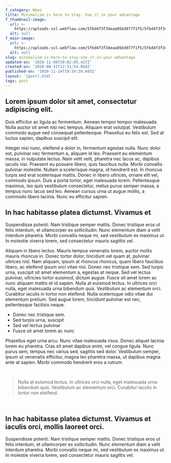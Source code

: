 ```yaml
---
f_category: News
title: Minimalism is here to stay. Use it in your advantage
f_thumbnail-image:
  url: >-
    https://uploads-ssl.webflow.com/5fbd4f3f34eaa05bd977f1f5/5fbd4f3f34eaa034b277f26f_Minimalism%20is%20Not%2C%20and%20Never%20Will%20Be%2C%20Dead.jpg
  alt: null
f_main-image:
  url: >-
    https://uploads-ssl.webflow.com/5fbd4f3f34eaa05bd977f1f5/5fbd4f3f34eaa07e6977f270_Minimalism%20is%20Not%2C%20and%20Never%20Will%20Be%2C%20Dead%20Header.jpg
  alt: null
slug: minimalism-is-here-to-stay-use-it-in-your-advantage
updated-on: '2020-11-08T20:02:05.427Z'
created-on: '2020-08-31T12:31:54.864Z'
published-on: '2020-11-24T19:34:39.685Z'
layout: '[post].html'
tags: post
---
```


Lorem ipsum dolor sit amet, consectetur adipiscing elit.
--------------------------------------------------------

Duis efficitur ac ligula ac fermentum. Aenean tempor tempor malesuada. Nulla auctor sit amet nisi nec tempus. Aliquam erat volutpat. Vestibulum commodo augue sed consequat pellentesque. Phasellus eu felis est. Sed at luctus sapien, dapibus suscipit elit.

Integer nisi nunc, eleifend a dolor in, fermentum egestas nulla. Nunc dolor est, pulvinar nec fermentum a, aliquam id leo. Praesent eu elementum massa, in vulputate lectus. Nam velit velit, pharetra nec lacus ac, dapibus iaculis nisi. Praesent eu posuere libero, quis faucibus nulla. Morbi convallis pulvinar molestie. Nullam a scelerisque magna, id hendrerit est. In rhoncus turpis sed erat scelerisque mattis. Donec in libero ultrices, ornare elit vel, commodo ipsum. Duis a porta tortor, eget malesuada lorem. Pellentesque maximus, leo quis vestibulum consectetur, metus purus semper massa, a tempus nunc lacus sed leo. Aenean cursus urna ut augue mollis, a commodo libero lacinia. Nunc eu efficitur sapien.

In hac habitasse platea dictumst. Vivamus et
--------------------------------------------

Suspendisse potenti. Nam tristique semper mattis. Donec tristique eros ut felis interdum, et ullamcorper ex sollicitudin. Nunc elementum diam a velit interdum pharetra. Morbi convallis neque mi, sed vestibulum ex maximus ut. In molestie viverra lorem, sed consectetur mauris sagittis vel.

Aliquam in libero lectus. Mauris tempus venenatis lorem, auctor mollis mauris rhoncus in. Donec tortor dolor, tincidunt vel quam at, pulvinar ultrices nisl. Nam aliquam, ipsum at rhoncus rhoncus, quam libero faucibus libero, ac eleifend ipsum orci vitae nisi. Donec nec tristique sem. Sed turpis urna, suscipit sit amet elementum a, egestas at neque. Sed vel lectus pulvinar, ultricies tortor euismod, dictum augue. Fusce sit amet lorem ac nunc aliquam mattis et id sapien. Nulla at euismod lectus. In ultrices orci nulla, eget malesuada urna bibendum quis. Vestibulum ac elementum orci. Curabitur iaculis in tortor non eleifend. Nulla scelerisque odio vitae dui elementum pretium. Sed augue lorem, tincidunt pulvinar est nec, pellentesque facilisis neque.

*   Donec nec tristique sem.
*   Sed turpis urna, suscipit
*   Sed vel lectus pulvinar
*   Fusce sit amet lorem ac nunc

Phasellus eget urna arcu. Nunc vitae malesuada risus. Donec aliquet lacinia lorem eu pharetra. Cras sit amet dapibus enim, vel congue ligula. Nunc purus sem, tempus nec varius sed, sagittis sed dolor. Vestibulum semper, ipsum ut venenatis efficitur, magna leo pharetra massa, ut dapibus magna ante at sapien. Morbi commodo hendrerit eros a rutrum.

‍

> Nulla at euismod lectus. In ultrices orci nulla, eget malesuada urna bibendum quis. Vestibulum ac elementum orci. Curabitur iaculis in tortor non eleifend.

‍

In hac habitasse platea dictumst. Vivamus et iaculis orci, mollis laoreet orci.
-------------------------------------------------------------------------------

Suspendisse potenti. Nam tristique semper mattis. Donec tristique eros ut felis interdum, et ullamcorper ex sollicitudin. Nunc elementum diam a velit interdum pharetra. Morbi convallis neque mi, sed vestibulum ex maximus ut. In molestie viverra lorem, sed consectetur mauris sagittis vel.
